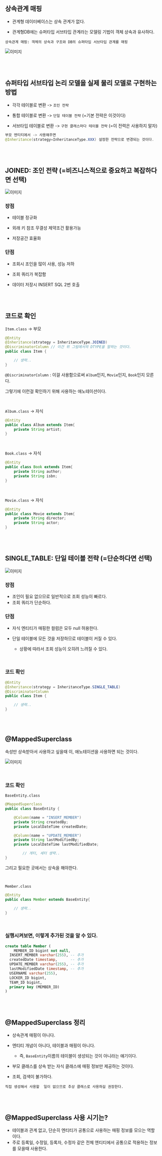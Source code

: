 ## 상속관계 매핑

- 관계형 데이터베이스는 상속 관계가 없다.

- 관계형DB에는 슈퍼타입 서브타입 관계라는 모델링 기법이 객체 상속과 유사하다.

```
상속관계 매핑: 객체의 상속과 구조와 DB의 슈퍼타입 서브타입 관계를 매핑
```



![이미지](/programming/img/입문361.PNG)


<br/><br/>


## 슈퍼타입 서브타입 논리 모델을 실제 물리 모델로 구현하는 방법

- 각각 테이블로 변환 -> `조인 전략`

- 통합 테이블로 변환 -> `단일 테이블 전략` (=기본 전략은 이것이다)
- 서브타입 테이블로 변환 -> `구현 클래스마다 테이블 전략` (=이 전력은 사용하지 말자)

```java
부모 엔티티에서 -> 사용해주면 
@Inheritance(strategy=InheritanceType.XXX) 설정한 전략으로 변경되는 것이다.
```

<br/><br/>

## JOINED: 조인 전략 (=비즈니스적으로 중요하고 복잡하다면 선택)

![이미지](/programming/img/입문362.PNG)

### 장점

- 테이블 정규화

- 외래 키 참조 무결성 제약조건 활용가능
- 저장공간 효율화

### 단점

- 조회시 조인을 많이 사용, 성능 저하
- 조회 쿼리가 복잡함

- 데이터 저장시 INSERT SQL 2번 호출

<br/><br/>

## 코드로 확인

`Item.class` → 부모

```java
@Entity
@Inheritance(strategy = InheritanceType.JOINED)
@DiscriminatorColumn // 이건 위 그림에서의 DTYPE을 말하는 것이다.
public class Item {

    // 생략..
}
```

`@DiscriminatorColumn` : 이걸 사용함으로써 `Album`인지, `Movie`인지, `Book`인지 모른다. 

그렇기에 이런걸 확인하기 위해 사용하는 애노테이션이다.

<br/>

`Album.class` → 자식

```java
@Entity
public class Album extends Item{
    private String artist;
}
```

<br/>

`Book.class` → 자식

```java
@Entity
public class Book extends Item{
    private String author;
    private String isbn;
}
```

<br/>

`Movie.class` → 자식

```java
@Entity
public class Movie extends Item{
    private String director;
    private String actor;
}
```

<br/><br/>

## SINGLE_TABLE: 단일 테이블 전략 (=단순하다면 선택)


![이미지](/programming/img/입문363.PNG)




### 장점

- 조인이 필요 없으므로 일반적으로 조회 성능이 빠르다.
- 조회 쿼리가 단순하다.

### 단점

- 자식 엔티티가 매핑한 컬럼은 모두 null 허용한다.

- 단일 테이블에 모든 것을 저장하므로 테이블이 커질 수 있다.
    - 상황에 따라서 조회 성능이 오히려 느려질 수 있다.

<br/>

### 코드 확인

```java
@Entity
@Inheritance(strategy = InheritanceType.SINGLE_TABLE)
@DiscriminatorColumn
public class Item {

    // 생략..
}
```

<br/><br/>

## @MappedSuperclass

속성만 상속받아서 사용하고 싶을때 이, 애노테이션을 사용하면 되는 것이다.

![이미지](/programming/img/입문364.PNG)

<br/>

### 코드 확인

`BaseEntity.class`

```java
@MappedSuperclass
public class BaseEntity {

    @Column(name = "INSERT_MEMBER")
    private String createdBy;
    private LocalDateTime createdDate;

    @Column(name = "UPDATE_MEMBER")
    private String lastModifiedBy;
    private LocalDateTime lastModifiedDate;

		// 게터, 세터 생략..
}
```

그리고 필요한 곳에서는 상속을 해야한다.

<br/>

`Member.class`

```java
@Entity
public class Member extends BaseEntity{

    // 생략..
}
```

<br/>

### 실행시켜보면, 이렇게 추가된 것을 알 수 있다.

```sql
create table Member (
	MEMBER_ID bigint not null,
  INSERT_MEMBER varchar(255), -- 추가
  createdDate timestamp,      -- 추가
  UPDATE_MEMBER varchar(255), -- 추가
  lastModifiedDate timestamp, -- 추가
  USERNAME varchar(255),
  LOCKER_ID bigint,
  TEAM_ID bigint,
  primary key (MEMBER_ID)
)
```

<br/><br/>

## @MappedSuperclass 정리

- 상속관계 매핑이 아니다.

- 엔티티 개념이 아니다, 테이블과 매핑이 아니다.
    - 즉, `BaseEntity`이름의 테이블이 생성되는 것이 아니라는 얘기이다.
- 부모 클래스를 상속 받는 자식 클래스에 매핑 정보만 제공하는 것이다.
- 조회, 검색이 불가하다.

```
직접 생성해서 사용할  일이 없으므로 추상 클래스로 사용하길 권장한다.
```

<br/><br/>

## @MappedSuperclass 사용 시기는?

- 테이블과 관계 없고, 단순히 엔티티가 공통으로 사용하는 매핑 정보를 모으는 역할이다.
- 주로 등록일, 수정일, 등록자, 수정자 같은 전체 엔티티에서 공통으로 적용하는 정보를 모을때 사용한다.
